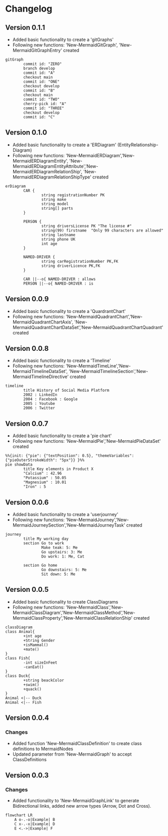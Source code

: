 # Changelog

## Version 0.1.1

- Added basic functionality to create a 'gitGraphs'
- Following new functions: 'New-MermaidGitGraph', 'New-MermaidGitGraphEntry' created

```mermaid
gitGraph
        commit id: "ZERO"
        branch develop
        commit id: "A"
        checkout main
        commit id: "ONE"
        checkout develop
        commit id: "B"
        checkout main
        commit id: "TWO"
        cherry-pick id: "A"
        commit id: "THREE"
        checkout develop
        commit id: "C"

```

## Version 0.1.0

- Added basic functionality to create a 'ERDiagram' (EntityRelationship-Diagram)
- Following new functions: 'New-MermaidERDiagram','New-MermaidERDiagramEntity', 'New-MermaidERDiagramEntityAttribute','New-MermaidERDiagramRelationShip', 'New-MermaidERDiagramRelationShipType' created

```mermaid
erDiagram 
        CAR {
                string registrationNumber PK
                string make
                string model
                string[] parts
        }

        PERSON {
                string driversLicense PK "The license #"
                string(99) firstname  "Only 99 characters are allowed"
                string lastname
                string phone UK
                int age
        }

        NAMED-DRIVER {
                string carRegistrationNumber PK,FK
                string driverLicence PK,FK
        }

        CAR ||--o{ NAMED-DRIVER : allows
        PERSON ||--o{ NAMED-DRIVER : is
```

## Version 0.0.9

- Added basic functionality to create a 'QuardrantChart'
- Following new functions: 'New-MermaidQuadrantChart','New-MermaidQuadrantChartAxis', 'New-MermaidQuadrantChartDataSet','New-MermaidQuadrantChartQuadrant' created

## Version 0.0.8

- Added basic functionality to create a 'Timeline'
- Following new functions: 'New-MermaidTimeLine','New-MermaidTimelineDataSet', 'New-MermaidTimelineSection','New-MermaidTimelineDirective' created

```mermaid
timeline
        title History of Social Media Platform
        2002 : LinkedIn
        2004 : Facebook : Google
        2005 : Youtube
        2006 : Twitter
```

## Version 0.0.7

- Added basic functionality to create a 'pie chart'
- Following new functions: 'New-MermaidPie','New-MermaidPieDataSet' created

```mermaid
%%{init: {"pie": {"textPosition": 0.5}, "themeVariables": {"pieOuterStrokeWidth": "5px"}} }%%
pie showData
        title Key elements in Product X
        "Calcium" : 42.96
        "Potassium" : 50.05
        "Magnesium" : 10.01
        "Iron" : 5

```

## Version 0.0.6

- Added basic functionality to create a 'userjourney'
- Following new functions: 'New-MermaidJourney','New-MermaidJourneySection','New-MermaidJourneyTask' created

```mermaid
journey
        title My working day
        section Go to work
                Make teak: 5: Me
                Go upstairs: 3: Me
                Do work: 1: Me, Cat

        section Go home
                Go downstairs: 5: Me
                Sit down: 5: Me
```

## Version 0.0.5

- Added basic functionality to create ClassDiagrams
- Following new functions: 'New-MermaidClass','New-MermaidClassDiagram','New-MermaidClassMethod','New-MermaidClassProperty','New-MermaidClassRelationShip' created

```mermaid
classDiagram
class Animal{
        +int age
        +String Gender
        +isMammal()
        +mate()
}
class Fish{
        -int sizeInFeet
        -canEat()
}
class Duck{
        +string beackColor
        +swim()
        +quack()
}
Animal <|-- Duck
Animal <|-- Fish
```

## Version 0.0.4

### Changes

- Added function 'New-MermaidClassDefinition' to create class definitions to MermaidNodes
- Updated parameter from 'New-MermaidGraph' to accept ClassDefinitions
  
## Version 0.0.3

### Changes

- Added functionality to 'New-MermaidGraphLink' to generate Bidirectional links, added new arrow types (Arrow, Dot and Cross).
  
```mermaid
flowchart LR
    A o-.-o|Example| B
    C x-.-x|Example| D
    E <.->|Example| F
```
